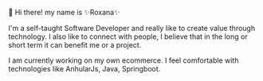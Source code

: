 👋 Hi there! my name is ✨Roxana✨





I'm a self-taught Software Developer and really like to create value through technology. I also like to connect with people, I believe that in the long or short term it can benefit me or a project.

I am currently working on my own ecommerce. I feel comfortable with technologies like AnhularJs, Java, Springboot.




<!---
RoxiLi/RoxiLi is a ✨ special ✨ repository because its `README.md` (this file) appears on your GitHub profile.
You can click the Preview link to take a look at your changes.
--->
